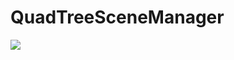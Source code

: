 # QuadTreeSceneManager
![](https://raw.githubusercontent.com/QuadTreeSceneManager/Screenshots/1.jpg)
